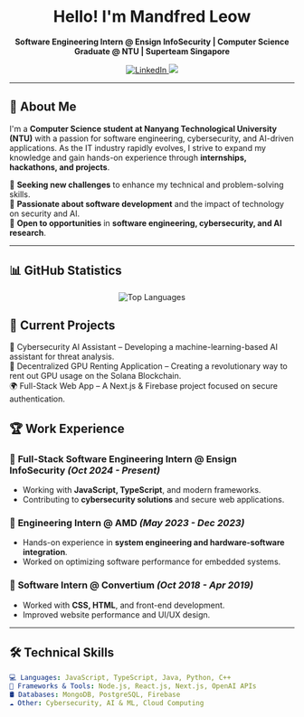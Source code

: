 <h1 align="center">Hello! I'm Mandfred Leow</h1>
<p align="center">
  <b>Software Engineering Intern @ Ensign InfoSecurity | Computer Science Graduate @ NTU | Superteam Singapore</b>
</p>

<p align="center">
  <a href="https://www.linkedin.com/in/mandfredleow/?originalSubdomain=sg">
    <img src="https://img.shields.io/badge/LinkedIn-Profile-blue?logo=linkedin&logoColor=white" alt="LinkedIn">
  </a>
  <img src="https://img.shields.io/badge/Location-Singapore-red">
</p>

---

## 🚀 About Me  
I'm a **Computer Science student at Nanyang Technological University (NTU)** with a passion for software engineering, cybersecurity, and AI-driven applications. As the IT industry rapidly evolves, I strive to expand my knowledge and gain hands-on experience through **internships, hackathons, and projects**.

🔹 **Seeking new challenges** to enhance my technical and problem-solving skills.  
🔹 **Passionate about software development** and the impact of technology on security and AI.  
🔹 **Open to opportunities** in **software engineering, cybersecurity, and AI research**.

---

## 📊 GitHub Statistics
<p align="center"> <img src="https://github-readme-stats.vercel.app/api/top-langs/?username=MandfredLeow&layout=compact&theme=radical" alt="Top Languages"> </p>

## 📌 Current Projects <br>
🚀 Cybersecurity AI Assistant – Developing a machine-learning-based AI assistant for threat analysis.<br>
💬 Decentralized GPU Renting Application – Creating a revolutionary way to rent out GPU usage on the Solana Blockchain.<br>
🌍 Full-Stack Web App – A Next.js & Firebase project focused on secure authentication.<br>

## 🏆 Work Experience  
### 🔹 **Full-Stack Software Engineering Intern** @ Ensign InfoSecurity _(Oct 2024 - Present)_  
- Working with **JavaScript, TypeScript**, and modern frameworks.  
- Contributing to **cybersecurity solutions** and secure web applications.

### 🔹 **Engineering Intern** @ AMD _(May 2023 - Dec 2023)_  
- Hands-on experience in **system engineering and hardware-software integration**.  
- Worked on optimizing software performance for embedded systems.

### 🔹 **Software Intern** @ Convertium _(Oct 2018 - Apr 2019)_  
- Worked with **CSS, HTML**, and front-end development.  
- Improved website performance and UI/UX design.

---

## 🛠️ Technical Skills  
```yaml
💻 Languages: JavaScript, TypeScript, Java, Python, C++
🔧 Frameworks & Tools: Node.js, React.js, Next.js, OpenAI APIs
🛢️ Databases: MongoDB, PostgreSQL, Firebase
☁️ Other: Cybersecurity, AI & ML, Cloud Computing
